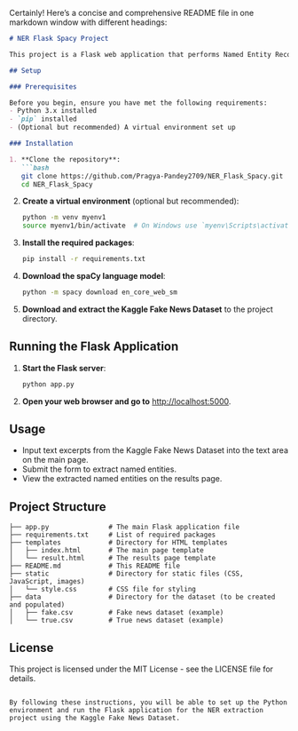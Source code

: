 Certainly! Here’s a concise and comprehensive README file in one markdown window with different headings:

```markdown
# NER Flask Spacy Project

This project is a Flask web application that performs Named Entity Recognition (NER) using the spaCy library. It uses the Kaggle Fake News Dataset for testing.

## Setup

### Prerequisites

Before you begin, ensure you have met the following requirements:
- Python 3.x installed
- `pip` installed
- (Optional but recommended) A virtual environment set up

### Installation

1. **Clone the repository**:
   ```bash
   git clone https://github.com/Pragya-Pandey2709/NER_Flask_Spacy.git
   cd NER_Flask_Spacy
   ```

2. **Create a virtual environment** (optional but recommended):
   ```bash
   python -m venv myenv1
   source myenv1/bin/activate  # On Windows use `myenv\Scripts\activate`
   ```

3. **Install the required packages**:
   ```bash
   pip install -r requirements.txt
   ```

4. **Download the spaCy language model**:
   ```bash
   python -m spacy download en_core_web_sm
   ```

5. **Download and extract the Kaggle Fake News Dataset** to the project directory.

## Running the Flask Application

1. **Start the Flask server**:
   ```bash
   python app.py
   ```

2. **Open your web browser and go to** [http://localhost:5000](http://localhost:5000).

## Usage

- Input text excerpts from the Kaggle Fake News Dataset into the text area on the main page.
- Submit the form to extract named entities.
- View the extracted named entities on the results page.

## Project Structure

```
├── app.py               # The main Flask application file
├── requirements.txt     # List of required packages
├── templates            # Directory for HTML templates
│   ├── index.html       # The main page template
│   └── result.html      # The results page template
├── README.md            # This README file
├── static               # Directory for static files (CSS, JavaScript, images)
│   └── style.css        # CSS file for styling
├── data                 # Directory for the dataset (to be created and populated)
│   ├── fake.csv         # Fake news dataset (example)
│   └── true.csv         # True news dataset (example)
```

## License

This project is licensed under the MIT License - see the LICENSE file for details.
```

By following these instructions, you will be able to set up the Python environment and run the Flask application for the NER extraction project using the Kaggle Fake News Dataset.
```
